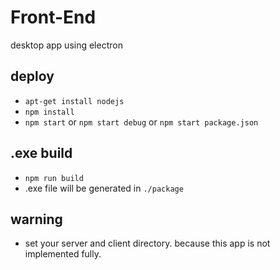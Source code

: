 # Front-End
desktop app using electron

## deploy
- `apt-get install nodejs`
- `npm install`
- `npm start` or `npm start debug` or `npm start package.json`

## .exe build
- `npm run build`
- .exe file will be generated in `./package`

## warning
- set your server and client directory. because this app is not implemented fully.